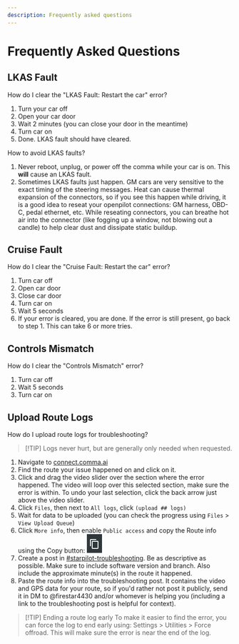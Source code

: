 ```yaml
---
description: Frequently asked questions
---
```


# Frequently Asked Questions

## LKAS Fault

How do I clear the "LKAS Fault: Restart the car" error?

1. Turn your car off
2. Open your car door
3. Wait 2 minutes (you can close your door in the meantime)
4. Turn car on
5. Done. LKAS fault should have cleared.

How to avoid LKAS faults?

1. Never reboot, unplug, or power off the comma while your car is on. 
This **will** cause an LKAS fault.
2. Sometimes LKAS faults just happen. GM cars are very sensitive to the exact timing of the
steering messages. Heat can cause thermal expansion of the connectors, so if you see this
happen while driving, it is a good idea to reseat your openpilot connections: 
GM harness, OBD-C, pedal ethernet, etc. While reseating connectors, you can breathe hot air
into the connector (like fogging up a window, not blowing out a candle) to help clear dust
and dissipate static buildup.

## Cruise Fault

How do I clear the "Cruise Fault: Restart the car" error?

1. Turn car off
2. Open car door
3. Close car door
4. Turn car on
5. Wait 5 seconds
6. If your error is cleared, you are done. 
If the error is still present, go back to step 1. This can take 6 or more tries.

## Controls Mismatch

How do I clear the "Controls Mismatch" error?

1. Turn car off
2. Wait 5 seconds
3. Turn car on

## Upload Route Logs

How do I upload route logs for troubleshooting?

> [!TIP] Logs never hurt, but are generally only needed when requested.

1. Navigate to [connect.comma.ai](https://connect.comma.ai)
2. Find the route your issue happened on and click on it. 
3. Click and drag the video slider over the section where the error happened.
The video will loop over this selected section, make sure the error is within. 
To undo your last selection, click the back arrow just above the video slider.
4. Click `Files`, then next to `All logs`, click `(upload ## logs)`
5. Wait for data to be uploaded (you can check the progress using `Files` > `View Upload Queue`)
6. Click `More info`, then enable `Public access` and 
copy the Route info using the Copy button: ![Copy button](./assets/images/copy_clipboard.png)
7. Create a post in 
[#starpilot-troubleshooting](https://discord.com/channels/1137853399715549214/1415794830965080155). 
Be as descriptive as possible. Make sure to include software version and branch. 
Also include the approximate minute(s) in the route it happened. 
8. Paste the route info into the troubleshooting post. 
It contains the video and GPS data for your route, so if you'd rather not post it publicly, 
send it in DM to @firestar4430 and/or whomever is helping you 
(including a link to the troubleshooting post is helpful for context).

> [!TIP] Ending a route log early
> To make it easier to find the error, you can force the log to end early using:
> Settings > Utilities > Force offroad. This will make sure the error is near the end of
> the log. 
